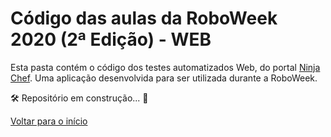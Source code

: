 # Código das aulas da RoboWeek 2020 (2ª Edição) - WEB

Esta pasta contém o código dos testes automatizados Web, do portal [Ninja Chef](http://ninjachef-qaninja-io.umbler.net/). Uma aplicação desenvolvida para ser utilizada durante a RoboWeek.

🛠 Repositório em construção... 🧰

[Voltar para o início](https://github.com/DioChagas/RoboWeek)